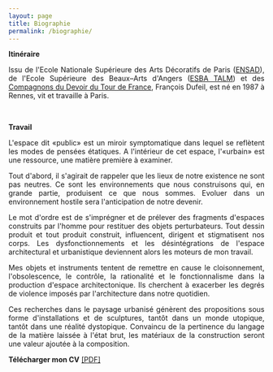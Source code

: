 ```yaml
---
layout: page
title: Biographie
permalink: /biographie/
---
```


<span style="font-weight: bold;">Itin&eacute;raire</span> 

<p style="text-align:justify">
Issu de l&#39;Ecole Nationale Sup&eacute;rieure des Arts D&eacute;coratifs de Paris (<a href="#" onclick='window.open("http://www.ensad.fr/");return false;'>ENSAD</a>), de l&#39;Ecole Sup&eacute;rieure des Beaux&ndash;Arts d&#39;Angers (<a href="#" onclick='window.open("http://angers.esba-talm.fr/");return false;'>ESBA TALM</a>) et des <a href="#" onclick='window.open("http://www.compagnons-du-devoir.com/");return false;'>Compagnons du Devoir du Tour de France</a>, Fran&ccedil;ois Dufeil, est n&eacute; en 1987 &agrave; Rennes, vit et travaille &agrave; Paris.
</p>
<br/>

<span style="font-weight: bold;">Travail</span> 

<p style="text-align:justify">
L'espace dit &laquo;public&raquo; est un miroir symptomatique dans lequel se refl&egrave;tent les modes de pens&eacute;es &eacute;tatiques. A l'int&eacute;rieur de cet espace, l'&laquo;urbain&raquo; est une ressource, une mati&egrave;re premi&egrave;re &agrave; examiner.
</p> 

<p style="text-align:justify">
Tout d'abord, il s'agirait de rappeler que les lieux de notre existence ne sont pas neutres. Ce sont les environnements que nous construisons qui, en grande partie, produisent ce que nous sommes. Evoluer dans un environnement hostile sera l'anticipation de notre devenir. 
</p> 

<p style="text-align:justify">
Le mot d'ordre est de s&#39;impr&eacute;gner et de pr&eacute;lever des fragments d&#39;espaces construits par l&#39;homme pour restituer des objets perturbateurs. Tout dessin produit et tout produit construit, influencent, dirigent et stigmatisent nos corps. Les dysfonctionnements et les d&eacute;sint&eacute;grations de l&#39;espace architectural et urbanistique deviennent alors les moteurs de mon travail.
</p> 

<p style="text-align:justify">
Mes objets et instruments tentent de remettre en cause le cloisonnement, l'obsolescence, le contr&ocirc;le, la rationalit&eacute; et le fonctionnalisme dans la production d&#39;espace architectonique. Ils cherchent &agrave; exacerber les degr&eacute;s de violence impos&eacute;s par l'architecture dans notre quotidien.
</p> 

<p style="text-align:justify">
Ces recherches dans le paysage urbanis&eacute; g&eacute;n&egrave;rent des propositions sous forme d&#39;installations et de sculptures, tant&ocirc;t dans un monde utopique, tant&ocirc;t dans une r&eacute;alit&eacute; dystopique.
Convaincu de la pertinence du langage de la mati&egrave;re laiss&eacute;e &agrave; l'&eacute;tat brut, les mat&eacute;riaux de la construction seront une valeur ajout&eacute;e &agrave; la composition.  
</p> 


<p style="text-align:justify">
<span style="font-weight: bold;">T&eacute;l&eacute;charger mon CV</span> <a href="#" onclick='window.open("https://www.dropbox.com/s/kd9w1o2c63to8m0/CV-Francois-Dufeil.pdf?raw=1");return false;'>[PDF]</a>
</p>
